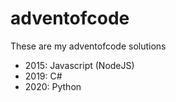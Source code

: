 # adventofcode
These are my adventofcode solutions
* 2015: Javascript (NodeJS)
* 2019: C#
* 2020: Python
